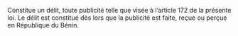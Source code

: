 Constitue un délit, toute publicité telle que visée à l’article 172 de la présente loi. Le délit est constitué dès lors que la publicité est faite, reçue ou perçue en République du Bénin.